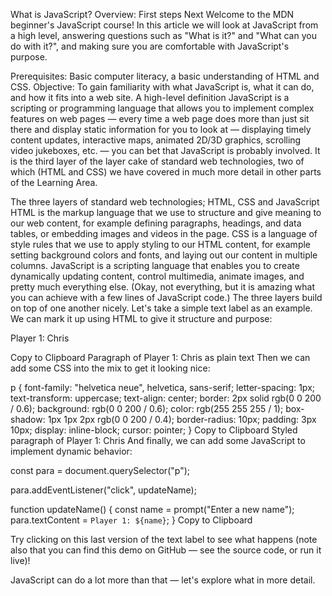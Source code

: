 What is JavaScript?
Overview: First steps
Next
Welcome to the MDN beginner's JavaScript course! In this article we will look at JavaScript from a high level, answering questions such as "What is it?" and "What can you do with it?", and making sure you are comfortable with JavaScript's purpose.

Prerequisites:	Basic computer literacy, a basic understanding of HTML and CSS.
Objective:	To gain familiarity with what JavaScript is, what it can do, and how it fits into a web site.
A high-level definition
JavaScript is a scripting or programming language that allows you to implement complex features on web pages — every time a web page does more than just sit there and display static information for you to look at — displaying timely content updates, interactive maps, animated 2D/3D graphics, scrolling video jukeboxes, etc. — you can bet that JavaScript is probably involved. It is the third layer of the layer cake of standard web technologies, two of which (HTML and CSS) we have covered in much more detail in other parts of the Learning Area.

The three layers of standard web technologies; HTML, CSS and JavaScript
HTML is the markup language that we use to structure and give meaning to our web content, for example defining paragraphs, headings, and data tables, or embedding images and videos in the page.
CSS is a language of style rules that we use to apply styling to our HTML content, for example setting background colors and fonts, and laying out our content in multiple columns.
JavaScript is a scripting language that enables you to create dynamically updating content, control multimedia, animate images, and pretty much everything else. (Okay, not everything, but it is amazing what you can achieve with a few lines of JavaScript code.)
The three layers build on top of one another nicely. Let's take a simple text label as an example. We can mark it up using HTML to give it structure and purpose:

<p>Player 1: Chris</p>
Copy to Clipboard
Paragraph of Player 1: Chris as plain text
Then we can add some CSS into the mix to get it looking nice:

p {
  font-family: "helvetica neue", helvetica, sans-serif;
  letter-spacing: 1px;
  text-transform: uppercase;
  text-align: center;
  border: 2px solid rgb(0 0 200 / 0.6);
  background: rgb(0 0 200 / 0.6);
  color: rgb(255 255 255 / 1);
  box-shadow: 1px 1px 2px rgb(0 0 200 / 0.4);
  border-radius: 10px;
  padding: 3px 10px;
  display: inline-block;
  cursor: pointer;
}
Copy to Clipboard
Styled paragraph of Player 1: Chris
And finally, we can add some JavaScript to implement dynamic behavior:

const para = document.querySelector("p");

para.addEventListener("click", updateName);

function updateName() {
  const name = prompt("Enter a new name");
  para.textContent = `Player 1: ${name}`;
}
Copy to Clipboard

Try clicking on this last version of the text label to see what happens (note also that you can find this demo on GitHub — see the source code, or run it live)!

JavaScript can do a lot more than that — let's explore what in more detail.

